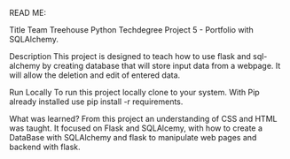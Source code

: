 READ ME:

Title
Team Treehouse Python Techdegree Project 5 - Portfolio with SQLAlchemy.

Description
This project is designed to teach how to use flask and sql-alchemy by creating database that will store input data from a webpage. It will allow the deletion and edit of entered data.

Run Locally
To run this project locally clone to your system. With Pip already installed use pip install -r requirements.

What was learned?
From this project an understanding of CSS and HTML was taught. It focused on Flask and SQLAlcemy, with how to create a DataBase with SQLAlchemy and flask to manipulate web pages and backend with flask.
